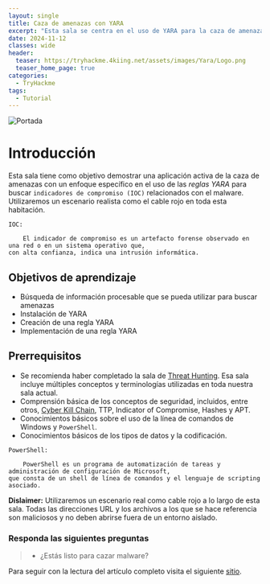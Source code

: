 ```yaml
---
layout: single
title: Caza de amenazas con YARA
excerpt: "Esta sala se centra en el uso de YARA para la caza de amenazas."
date: 2024-11-12
classes: wide
header:
  teaser: https://tryhackme.4kiing.net/assets/images/Yara/Logo.png
  teaser_home_page: true
categories:
  - TryHackme
tags:
  - Tutorial
---
```


![Portada](https://tryhackme.4kiing.net/assets/images/Yara/Portada.jpeg)

# Introducción
Esta sala tiene como objetivo demostrar una aplicación activa de la caza de amenazas con un enfoque específico en el uso de las *reglas YARA* para buscar `indicadores de compromiso (IOC)` relacionados con el malware. Utilizaremos un escenario realista como el cable rojo en toda esta habitación.

```text
IOC:

    El indicador de compromiso es un artefacto forense observado en una red o en un sistema operativo que, 
con alta confianza, indica una intrusión informática.
```

## Objetivos de aprendizaje
- Búsqueda de información procesable que se pueda utilizar para buscar amenazas
- Instalación de YARA
- Creación de una regla YARA
- Implementación de una regla YARA

## Prerrequisitos
- Se recomienda haber completado la sala de [Threat Hunting](https://tryhackme.com/r/room/introductiontothreathunting). Esa sala incluye múltiples conceptos y terminologías utilizadas en toda nuestra sala actual.
- Comprensión básica de los conceptos de seguridad, incluidos, entre otros, [Cyber Kill Chain](https://tryhackme.com/r/room/cyberkillchainzmt), TTP, Indicator of Compromise, Hashes y APT.
- Conocimientos básicos sobre el uso de la línea de comandos de Windows y `PowerShell`.
- Conocimientos básicos de los tipos de datos y la codificación.

```text
PowerShell:
    
    PowerShell es un programa de automatización de tareas y administración de configuración de Microsoft, 
que consta de un shell de línea de comandos y el lenguaje de scripting asociado.
```

**Dislaimer:** Utilizaremos un escenario real como cable rojo a lo largo de esta sala. Todas las direcciones URL y los archivos a los que se hace referencia son maliciosos y no deben abrirse fuera de un entorno aislado.

### Responda las siguientes preguntas
>- ¿Estás listo para cazar malware?

Para seguir con la lectura del artículo completo visita el siguiente [sitio](https://y4r4.4kiing.monster/).